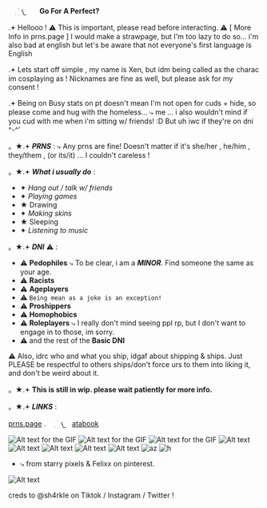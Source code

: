 ⠀ ִ  ࣪   ׅ  𐔌ㅤ **Go For A Perfect?**

.𖥔 Hellooo ! ⚠︎ This is important, please read before interacting. ⚠︎ [ More Info in prns.page ]
I would make a strawpage, but I'm too lazy to do so... i'm also bad at english but let's be aware that not everyone's first language is English

.𖥔 Lets start off simple , my name is Xen, but idm being called as the charac im cosplaying as ! Nicknames are fine as well, but please ask for my consent !

.𖥔 Being on Busy stats on pt doesn't mean I'm not open for cuds + hide, so please come and hug with the homeless... ⤷ me ... i also wouldn't mind if you cud with me when i'm sitting w/ friends! :D But uh iwc if they're on dni ^-^'

。★.𖥔 *__PRNS__* :
⤷
Any prns are fine! Doesn't matter if it's she/her , he/him , they/them , (or its/it) ... I couldn't careless !

。★.𖥔 *__What i usually do__* :
- ✦ *Hang out / talk w/ friends*
- ✦ *Playing games*
- ★ Drawing
- ✦ *Making skins*
- ★ Sleeping
- ✦ *Listening to music*

。★.𖥔 ***DNI*** ⚠︎ :
- ⚠︎ **Pedophiles** ⤷ To be clear, i am a ***MINOR***. Find someone the same as your age.
- ⚠︎ **Racists**
- ⚠︎ **Ageplayers**
- ⚠︎ `Being mean as a joke is an exception!`
- ⚠︎ **Proshippers**
- ⚠︎ **Homophobics**
- ⚠︎ **Roleplayers** ⤷ I really don't mind seeing ppl rp, but I don't want to engage in to those, im sorry.
- ⚠︎ and the rest of the **Basic DNI**

⚠︎ Also, idrc who and what you ship, idgaf about shipping & ships. Just PLEASE be respectful to others ships/don't force urs to them into liking it, and don't be weird about it.

。★.𖥔 **This is still in wip. please wait patiently for more info.**


。★.𖥔 *__LINKS__* :

[prns.page](https://en.pronouns.page/@Xe.mn0) . ⠀ ִ  ࣪   ׅ  𐔌ㅤ[atabook](https://d0zing.atabook.org/)

![Alt text for the GIF](https://ik.imagekit.io/22tifjcqh/tumblr_f668d3227c37090f2e685835c3981b6b_4c03dccc_75.gif) ![Alt text for the GIF](https://ik.imagekit.io/22tifjcqh/tumblr_cf3c17091a1c433d3f2d67af70e64caf_a7f523db_75.gif) ![Alt text for the GIF](https://ik.imagekit.io/22tifjcqh/tumblr_17d6d755a451c72450ec3c6bfff8bced_ffb275a6_75.gif) ![Alt text](https://ik.imagekit.io/22tifjcqh/6tf52x.gif) ![Alt text](https://ik.imagekit.io/22tifjcqh/cvju04.gif) ![Alt text](https://ik.imagekit.io/22tifjcqh/puz5wr.gif) ![Alt text](https://ik.imagekit.io/22tifjcqh/pu1y5m.gif) ![Alt text](https://ik.imagekit.io/22tifjcqh/bphyme.gif) ![az](https://ik.imagekit.io/22tifjcqh/ugq8ee.gif) ![h](https://ik.imagekit.io/22tifjcqh/jxkkf5.gif)
- ⤷ from starry pixels & Felixx on pinterest.



![Alt text](https://ik.imagekit.io/22tifjcqh/Untitled256_20251018160342.png)




















creds to @sh4rkle on Tiktok / Instagram / Twitter !

